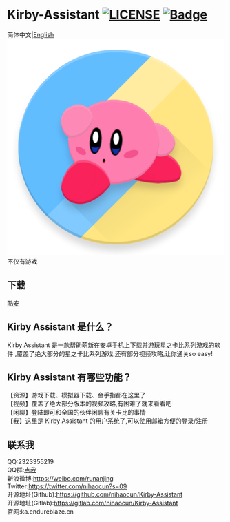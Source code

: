 Kirby-Assistant
[![LICENSE](https://img.shields.io/badge/license-Anti%20996-blue.svg)](https://github.com/996icu/996.ICU/blob/master/LICENSE)
[![Badge](https://img.shields.io/badge/link-996.icu-red.svg)](https://996.icu/#/zh_CN)
=======
简体中文|[English](/README_EN.md)  
![Kirby Assistant](/logo.png "Kirby Assistant")
不仅有游戏

下载
--------
[酷安](https://www.coolapk.com/game/133239)

Kirby Assistant 是什么？
--------

Kirby Assistant 是一款帮助萌新在安卓手机上下载并游玩星之卡比系列游戏的软件
,覆盖了绝大部分的星之卡比系列游戏,还有部分视频攻略,让你通关so easy!

Kirby Assistant 有哪些功能？
--------

【资源】游戏下载、模拟器下载、金手指都在这里了   
【视频】覆盖了绝大部分版本的视频攻略,有困难了就来看看吧    
【闲聊】登陆即可和全国的伙伴闲聊有关卡比的事情   
【我】这里是 Kirby Assistant 的用户系统了,可以使用邮箱方便的登录/注册    

联系我
--------
QQ:2323355219   
QQ群:[点我](https://shang.qq.com/wpa/qunwpa?idkey=0e172ee61a12688b204d4d0b014010b40c1fca60c59aec9c8266123fe6248511)    
新浪微博:https://weibo.com/runanjing    
Twitter:https://twitter.com/nihaocun?s=09   
开源地址(Github):https://github.com/nihaocun/Kirby-Assistant    
开源地址(Gitlab):https://gitlab.com/nihaocun/Kirby-Assistant    
官网:ka.endureblaze.cn

